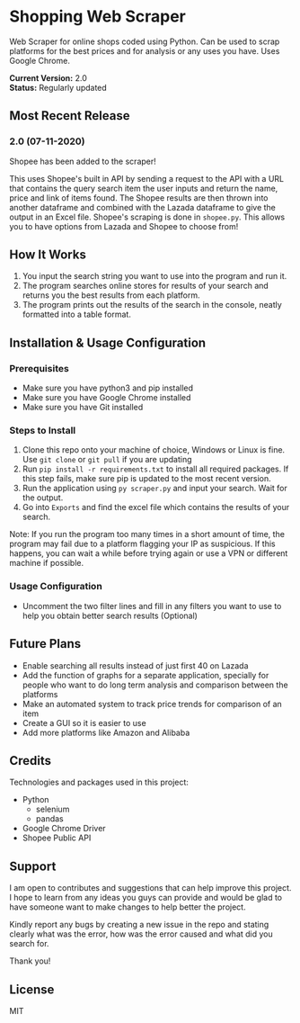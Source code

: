 # Shopping Web Scraper 
Web Scraper for online shops coded using Python. Can be used to scrap platforms for the best prices and for analysis or any uses you have. Uses Google Chrome.

<b>Current Version:</b> 2.0 <br>
<b>Status:</b> Regularly updated

## Most Recent Release
### 2.0 (07-11-2020)
Shopee has been added to the scraper!

This uses Shopee's built in API by sending a request to the API with a URL that contains the query search item the user inputs and return the name, price and link of items found. The Shopee results are then thrown into another dataframe and combined with the Lazada dataframe to give the output in an Excel file. Shopee's scraping is done in `shopee.py`. This allows you to have options from Lazada and Shopee to choose from!

## How It Works
1. You input the search string you want to use into the program and run it.
2. The program searches online stores for results of your search and returns you the best results from each platform.
3. The program prints out the results of the search in the console, neatly formatted into a table format.

## Installation & Usage Configuration
### Prerequisites
- Make sure you have python3 and pip installed
- Make sure you have Google Chrome installed
- Make sure you have Git installed

### Steps to Install
1. Clone this repo onto your machine of choice, Windows or Linux is fine. Use `git clone` or `git pull` if you are updating
2. Run `pip install -r requirements.txt` to install all required packages. If this step fails, make sure pip is updated to the most recent version.
3. Run the application using `py scraper.py` and input your search. Wait for the output.
4. Go into `Exports` and find the excel file which contains the results of your search.

Note: If you run the program too many times in a short amount of time, the program may fail due to a platform flagging your IP as suspicious. If this happens, you can wait a while before trying again or use a VPN or different machine if possible.

### Usage Configuration
- Uncomment the two filter lines and fill in any filters you want to use to help you obtain better search results (Optional) 

## Future Plans
- Enable searching all results instead of just first 40 on Lazada
- Add the function of graphs for a separate application, specially for people who want to do long term analysis and comparison between the platforms
- Make an automated system to track price trends for comparison of an item
- Create a GUI so it is easier to use
- Add more platforms like Amazon and Alibaba

## Credits
Technologies and packages used in this project:
- Python   
    - selenium
    - pandas
- Google Chrome Driver
- Shopee Public API

## Support
I am open to contributes and suggestions that can help improve this project. I hope to learn from any ideas you guys can provide and would be glad to have someone want to make changes to help better the project. 

Kindly report any bugs by creating a new issue in the repo and stating clearly what was the error, how was the error caused and what did you search for. 

Thank you!

## License
MIT
